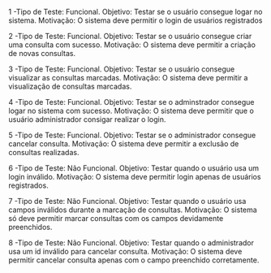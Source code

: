 1 -Tipo de Teste: Funcional.
Objetivo: Testar se o usuário consegue logar no sistema.
Motivação: O sistema deve permitir o login de usuários registrados

2 -Tipo de Teste: Funcional.
Objetivo: Testar se o usuário consegue criar uma consulta com sucesso.
Motivação: O sistema deve permitir a criação de novas consultas.

3 -Tipo de Teste: Funcional.
Objetivo: Testar se o usuário consegue visualizar as consultas marcadas.
Motivação: O sistema deve permitir a visualização de consultas marcadas.

4 -Tipo de Teste: Funcional.
Objetivo: Testar se o adminstrador consegue logar no sistema com sucesso.
Motivação: O sistema deve permitir que o usuário administrador consigar realizar o login.

5 -Tipo de Teste: Funcional.
Objetivo: Testar se o administrador consegue cancelar consulta.
Motivação: O sistema deve permitir a exclusão de consultas realizadas.

6 -Tipo de Teste: Não Funcional.
Objetivo: Testar quando o usuário usa um login inválido.
Motivação: O sistema deve permitir login apenas de usuários registrados.

7 -Tipo de Teste: Não Funcional.
Objetivo: Testar quando o usuário usa campos inválidos durante a marcação de consultas.
Motivação: O sistema só deve permitir marcar consultas com os campos devidamente preenchidos.

8 -Tipo de Teste: Não Funcional.
Objetivo: Testar quando o administrador usa um id inválido para cancelar consulta.
Motivação: O sistema deve permitir cancelar consulta apenas com o campo preenchido corretamente.
